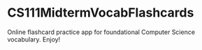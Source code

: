 # CS111MidtermVocabFlashcards
Online flashcard practice app for foundational Computer Science vocabulary. Enjoy! 
